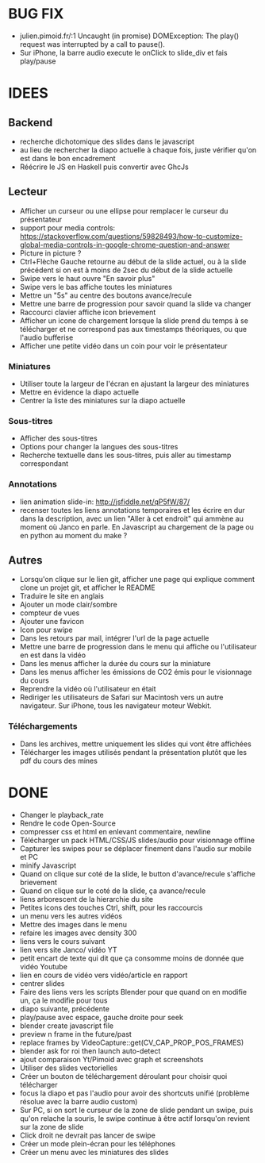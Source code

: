 # BUG FIX
 - julien.pimoid.fr/:1 Uncaught (in promise) DOMException: The play() request was interrupted by a call to pause().
 - Sur iPhone, la barre audio execute le onClick to slide_div et fais play/pause

# IDEES
## Backend
 - recherche dichotomique des slides dans le javascript
 - au lieu de rechercher la diapo actuelle à chaque fois, juste vérifier qu'on est dans le bon encadrement
 - Réécrire le JS en Haskell puis convertir avec GhcJs

## Lecteur
 - Afficher un curseur ou une ellipse pour remplacer le curseur du présentateur
 - support pour media controls: https://stackoverflow.com/questions/59828493/how-to-customize-global-media-controls-in-google-chrome-question-and-answer
 - Picture in picture ?
 - Ctrl+Flèche Gauche retourne au début de la slide actuel, ou à la slide précédent si on est à moins de 2sec du début de la slide actuelle
 - Swipe vers le haut ouvre "En savoir plus"
 - Swipe vers le bas affiche toutes les miniatures
 - Mettre un "5s" au centre des boutons avance/recule
 - Mettre une barre de progression pour savoir quand la slide va changer
 - Raccourci clavier affiche icon brievement
 - Afficher un icone de chargement lorsque la slide prend du temps à se télécharger et ne correspond pas aux timestamps théoriques, ou que l'audio bufferise
 - Afficher une petite vidéo dans un coin pour voir le présentateur
### Miniatures
 - Utiliser toute la largeur de l'écran en ajustant la largeur des miniatures
 - Mettre en évidence la diapo actuelle
 - Centrer la liste des miniatures sur la diapo actuelle
### Sous-titres
 - Afficher des sous-titres
 - Options pour changer la langues des sous-titres
 - Recherche textuelle dans les sous-titres, puis aller au timestamp correspondant
### Annotations
 - lien animation slide-in: http://jsfiddle.net/qP5fW/87/
 - recenser toutes les liens annotations temporaires et les écrire en dur dans la description, avec un lien "Aller à cet endroit" qui ammène au moment où Janco en parle. En Javascript au chargement de la page ou en python au moment du make ?

## Autres
 - Lorsqu'on clique sur le lien git, afficher une page qui explique comment clone un projet git, et afficher le README
 - Traduire le site en anglais
 - Ajouter un mode clair/sombre
 - compteur de vues
 - Ajouter une favicon
 - Icon pour swipe
 - Dans les retours par mail, intégrer l'url de la page actuelle
 - Mettre une barre de progression dans le menu qui affiche ou l'utilisateur en est dans la vidéo
 - Dans les menus afficher la durée du cours sur la miniature
 - Dans les menus afficher les émissions de CO2 émis pour le visionnage du cours
 - Reprendre la vidéo où l'utilisateur en était
 - Rediriger les utilisateurs de Safari sur Macintosh vers un autre navigateur. Sur iPhone, tous les navigateur moteur Webkit.
### Téléchargements
 - Dans les archives, mettre uniquement les slides qui vont être affichées
 - Télécharger les images utilisés pendant la présentation plutôt que les pdf du cours des mines

# DONE
 - Changer le playback_rate
 - Rendre le code Open-Source
 - compresser css et html en enlevant commentaire, newline
 - Télécharger un pack HTML/CSS/JS slides/audio pour visionnage offline
 - Capturer les swipes pour se déplacer finement dans l'audio sur mobile et PC
 - minify Javascript
 - Quand on clique sur coté de la slide, le button d'avance/recule s'affiche brievement
 - Quand on clique sur le coté de la slide, ça avance/recule
 - liens arborescent de la hierarchie du site
 - Petites icons des touches Ctrl, shift, pour les raccourcis
 - un menu vers les autres vidéos
 - Mettre des images dans le menu
 - refaire les images avec density 300
 - liens vers le cours suivant
 - lien vers site Janco/ vidéo YT
 - petit encart de texte qui dit que ça consomme moins de donnée que vidéo Youtube
 - lien en cours de vidéo vers vidéo/article en rapport
 - centrer slides
 - Faire des liens vers les scripts Blender pour que quand on en modifie un, ça le modifie pour tous
 - diapo suivante, précédente
 - play/pause avec espace, gauche droite pour seek
 - blender create javascript file
 - preview n frame in the future/past
 - replace frames by VideoCapture::get(CV_CAP_PROP_POS_FRAMES)
 - blender ask for roi then launch auto-detect
 - ajout comparaison Yt/Pimoid avec graph et screenshots
 - Utiliser des slides vectorielles
 - Créer un bouton de téléchargement déroulant pour choisir quoi télécharger
 - focus la diapo et pas l'audio pour avoir des shortcuts unifié (problème résolue avec la barre audio custom)
 - Sur PC, si on sort le curseur de la zone de slide pendant un swipe, puis qu'on relache la souris, le swipe continue à être actif lorsqu'on revient sur la zone de slide
 - Click droit ne devrait pas lancer de swipe
 - Créer un mode plein-écran pour les téléphones
 - Créer un menu avec les miniatures des slides
